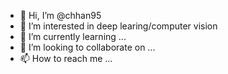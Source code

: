 - 👋 Hi, I’m @chhan95
- 👀 I’m interested in deep learing/computer vision
- 🌱 I’m currently learning ...
- 💞️ I’m looking to collaborate on ...
- 📫 How to reach me ...

<!---
chhan95/chhan95 is a ✨ special ✨ repository because its `README.md` (this file) appears on your GitHub profile.
You can click the Preview link to take a look at your changes.
--->
